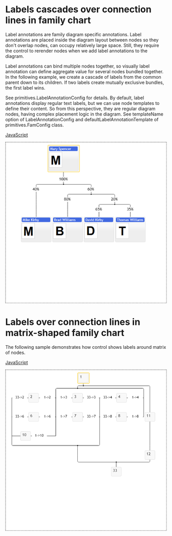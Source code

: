 # Labels cascades over connection lines in family chart
Label annotations are family diagram specific annotations. Label annotations are placed inside the diagram layout between nodes so they don't overlap nodes, can occupy relatively large space. Still, they require the control to rerender nodes when we add label annotations to the diagram. 

Label annotations can bind multiple nodes together, so visually label annotation can define aggregate value for several nodes bundled together.  In the following example, we create a cascade of labels from the common parent down to its children. If two labels create mutually exclusive bundles, the first label wins.

See primitives.LabelAnnotationConfig for details. By default, label annotations display regular text labels, but we can use node templates to define their content. So from this perspective, they are regular diagram nodes, having complex placement logic in the diagram. See templateName option of LabelAnnotationConfig and defaultLabelAnnotationTemplate of primitives.FamConfig class.

[JavaScript](javascript.controls/CaseLabelsCascadesInFamilyChart.html)

![Screenshot](javascript.controls/__image_snapshots__/CaseLabelsCascadesInFamilyChart-snap.png)


# Labels over connection lines in matrix-shaped family chart
The following sample demonstrates how control shows labels around matrix of nodes.

[JavaScript](javascript.controls/CaseLabelsNMatrixInFamilyChart.html)

![Screenshot](javascript.controls/__image_snapshots__/CaseLabelsNMatrixInFamilyChart-snap.png)
